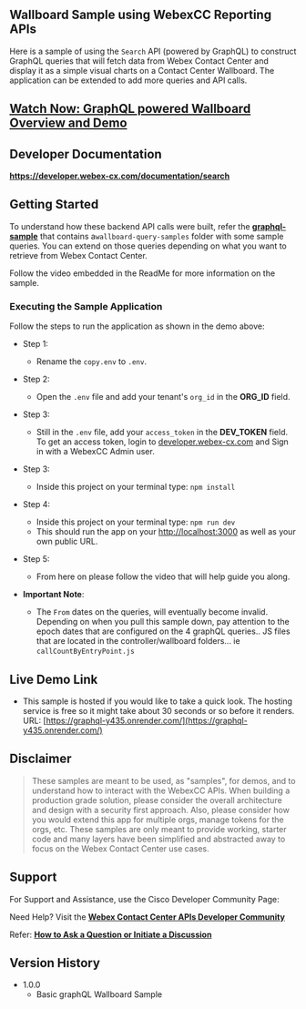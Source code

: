 ## Wallboard Sample using WebexCC Reporting APIs

Here is a sample of using the `Search` API (powered by GraphQL) to construct GraphQL queries that will fetch data from Webex Contact Center and display it as a simple visual charts on a Contact Center Wallboard. The application can be extended to add more queries and API calls.

## [Watch Now: GraphQL powered Wallboard Overview and Demo](https://app.vidcast.io/share/42059f9c-73b8-48eb-9099-0ea45308cd23)

## Developer Documentation

**https://developer.webex-cx.com/documentation/search**

## Getting Started

To understand how these backend API calls were built, refer the **[graphql-sample](https://github.com/CiscoDevNet/webex-contact-center-api-samples/tree/main/graphql-sample)** that contains a`wallboard-query-samples` folder with some sample queries. You can extend on those queries depending on what you want to retrieve from Webex Contact Center.

Follow the video embedded in the ReadMe for more information on the sample.

### Executing the Sample Application

Follow the steps to run the application as shown in the demo above:

- Step 1:

  - Rename the `copy.env` to `.env`.

- Step 2:

  - Open the `.env` file and add your tenant's `org_id` in the **ORG_ID** field.

- Step 3:

  - Still in the `.env` file, add your `access_token` in the **DEV_TOKEN** field. To get an access token, login to [developer.webex-cx.com](https://developer.webex-cx.com) and Sign in with a WebexCC Admin user.

- Step 3:

  - Inside this project on your terminal type: `npm install`

- Step 4:

  - Inside this project on your terminal type: `npm run dev`
  - This should run the app on your [http://localhost:3000](http://localhost:3000) as well as your own public URL.

- Step 5:

  - From here on please follow the video that will help guide you along.

- **Important Note**:
  - The `From` dates on the queries, will eventually become invalid. Depending on when you pull this sample down, pay attention to the epoch dates that are configured on the 4 graphQL queries.. JS files that are located in the controller/wallboard folders... ie `callCountByEntryPoint.js`

## Live Demo Link

- This sample is hosted if you would like to take a quick look. The hosting service is free so it might take about 30 seconds or so before it renders.
  URL: [https://graphql-y435.onrender.com/](https://graphql-y435.onrender.com/)

## Disclaimer

> These samples are meant to be used, as "samples", for demos, and to understand how to interact with the WebexCC APIs.
> When building a production grade solution, please consider the overall architecture and design with a security first approach.
> Also, please consider how you would extend this app for multiple orgs, manage tokens for the orgs, etc.
> These samples are only meant to provide working, starter code and many layers have been simplified and abstracted away to focus on the Webex Contact Center use cases.

## Support

For Support and Assistance, use the Cisco Developer Community Page:

Need Help? Visit the **[Webex Contact Center APIs Developer Community](https://community.cisco.com/t5/contact-center/bd-p/j-disc-dev-contact-center)**

Refer: **[How to Ask a Question or Initiate a Discussion](https://community.cisco.com/t5/contact-center/webex-contact-center-apis-developer-community-and-support/m-p/4558270)**

## Version History

- 1.0.0
  - Basic graphQL Wallboard Sample
